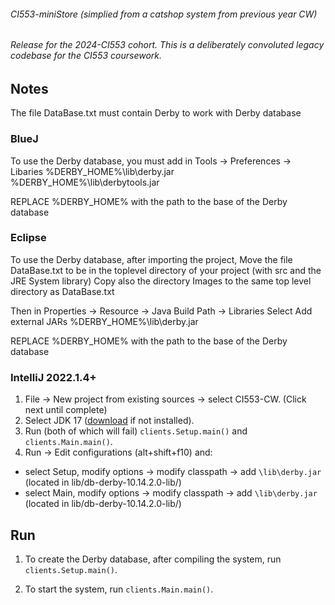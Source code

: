 ###### CI553-miniStore (simplied from a catshop system from previous year CW)
###### Release for the 2024-CI553 cohort. This is a deliberately convoluted legacy codebase for the CI553 coursework.

## Notes

The file DataBase.txt must contain Derby to work with Derby database

### BlueJ
To use the Derby database, you must add in 
Tools -> Preferences -> Libaries
%DERBY_HOME%\lib\derby.jar
%DERBY_HOME%\lib\derbytools.jar

REPLACE %DERBY_HOME% with the path to the base of the Derby database

### Eclipse
To use the Derby database, after importing the project,
Move the file DataBase.txt to be in the toplevel directory of your project 
(with src and the JRE System library)
Copy also the directory Images to the same top level directory as DataBase.txt

Then in Properties -> Resource -> Java Build Path -> Libraries
Select Add external JARs
%DERBY_HOME%\lib\derby.jar

REPLACE %DERBY_HOME% with the path to the base of the Derby database

### IntelliJ 2022.1.4+

1. File -> New project from existing sources -> select CI553-CW. (Click next until complete)
2. Select JDK 17 ([download](https://jdk.java.net/archive/) if not installed).
3. Run (both of which will fail) `clients.Setup.main()` and `clients.Main.main()`.
4. Run -> Edit configurations (alt+shift+f10) and:
- select Setup, modify options -> modify classpath -> add `\lib\derby.jar` (located in lib/db-derby-10.14.2.0-lib/)
- select Main, modify options -> modify classpath -> add `\lib\derby.jar` (located in lib/db-derby-10.14.2.0-lib/)

## Run

1. To create the Derby database, after compiling the system, run `clients.Setup.main()`.

2. To start the system, run `clients.Main.main()`.
